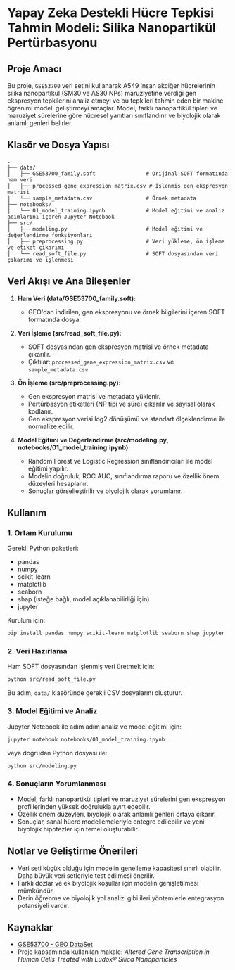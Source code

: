 # Yapay Zeka Destekli Hücre Tepkisi Tahmin Modeli: Silika Nanopartikül Pertürbasyonu

## Proje Amacı

Bu proje, `GSE53700` veri setini kullanarak A549 insan akciğer hücrelerinin silika nanopartikül (SM30 ve AS30 NPs) maruziyetine verdiği gen ekspresyon tepkilerini analiz etmeyi ve bu tepkileri tahmin eden bir makine öğrenimi modeli geliştirmeyi amaçlar. Model, farklı nanopartikül tipleri ve maruziyet sürelerine göre hücresel yanıtları sınıflandırır ve biyolojik olarak anlamlı genleri belirler.

## Klasör ve Dosya Yapısı

```
.
├── data/
│   ├── GSE53700_family.soft                # Orijinal SOFT formatında ham veri
│   ├── processed_gene_expression_matrix.csv # İşlenmiş gen ekspresyon matrisi
│   └── sample_metadata.csv                 # Örnek metadata
├── notebooks/
│   └── 01_model_training.ipynb             # Model eğitimi ve analiz adımlarını içeren Jupyter Notebook
├── src/
│   ├── modeling.py                         # Model eğitimi ve değerlendirme fonksiyonları
│   ├── preprocessing.py                    # Veri yükleme, ön işleme ve etiket çıkarımı
│   └── read_soft_file.py                   # SOFT dosyasından veri çıkarımı ve işlenmesi
```

## Veri Akışı ve Ana Bileşenler

1. **Ham Veri (data/GSE53700_family.soft):**
   - GEO'dan indirilen, gen ekspresyonu ve örnek bilgilerini içeren SOFT formatında dosya.

2. **Veri İşleme (src/read_soft_file.py):**
   - SOFT dosyasından gen ekspresyon matrisi ve örnek metadata çıkarılır.
   - Çıktılar: `processed_gene_expression_matrix.csv` ve `sample_metadata.csv`

3. **Ön İşleme (src/preprocessing.py):**
   - Gen ekspresyon matrisi ve metadata yüklenir.
   - Pertürbasyon etiketleri (NP tipi ve süre) çıkarılır ve sayısal olarak kodlanır.
   - Gen ekspresyon verisi log2 dönüşümü ve standart ölçeklendirme ile normalize edilir.

4. **Model Eğitimi ve Değerlendirme (src/modeling.py, notebooks/01_model_training.ipynb):**
   - Random Forest ve Logistic Regression sınıflandırıcıları ile model eğitimi yapılır.
   - Modelin doğruluk, ROC AUC, sınıflandırma raporu ve özellik önem düzeyleri hesaplanır.
   - Sonuçlar görselleştirilir ve biyolojik olarak yorumlanır.

## Kullanım

### 1. Ortam Kurulumu

Gerekli Python paketleri:
- pandas
- numpy
- scikit-learn
- matplotlib
- seaborn
- shap (isteğe bağlı, model açıklanabilirliği için)
- jupyter

Kurulum için:
```bash
pip install pandas numpy scikit-learn matplotlib seaborn shap jupyter
```

### 2. Veri Hazırlama

Ham SOFT dosyasından işlenmiş veri üretmek için:
```bash
python src/read_soft_file.py
```
Bu adım, `data/` klasöründe gerekli CSV dosyalarını oluşturur.

### 3. Model Eğitimi ve Analiz

Jupyter Notebook ile adım adım analiz ve model eğitimi için:
```bash
jupyter notebook notebooks/01_model_training.ipynb
```
veya doğrudan Python dosyası ile:
```bash
python src/modeling.py
```

### 4. Sonuçların Yorumlanması

- Model, farklı nanopartikül tipleri ve maruziyet sürelerini gen ekspresyon profillerinden yüksek doğrulukla ayırt edebilir.
- Özellik önem düzeyleri, biyolojik olarak anlamlı genleri ortaya çıkarır.
- Sonuçlar, sanal hücre modellemeleriyle entegre edilebilir ve yeni biyolojik hipotezler için temel oluşturabilir.

## Notlar ve Geliştirme Önerileri

- Veri seti küçük olduğu için modelin genelleme kapasitesi sınırlı olabilir. Daha büyük veri setleriyle test edilmesi önerilir.
- Farklı dozlar ve ek biyolojik koşullar için modelin genişletilmesi mümkündür.
- Derin öğrenme ve biyolojik yol analizi gibi ileri yöntemlerle entegrasyon potansiyeli vardır.

## Kaynaklar

- [GSE53700 - GEO DataSet](https://www.ncbi.nlm.nih.gov/geo/query/acc.cgi?acc=GSE53700)
- Proje kapsamında kullanılan makale: *Altered Gene Transcription in Human Cells Treated with Ludox® Silica Nanoparticles* 